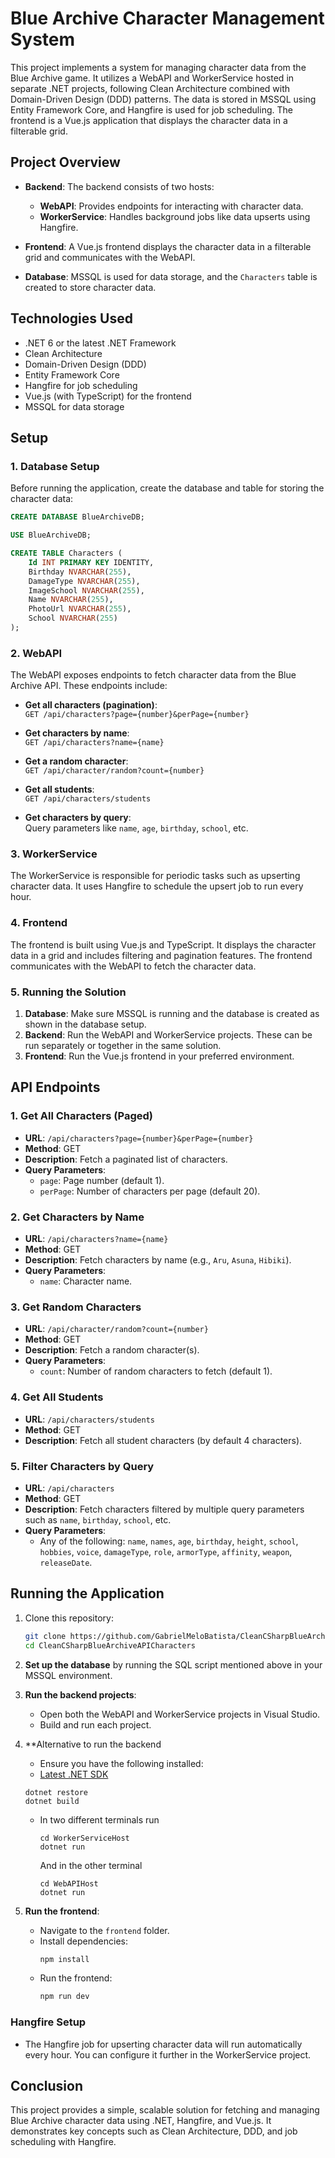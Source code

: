 # Blue Archive Character Management System

This project implements a system for managing character data from the Blue Archive game. It utilizes a WebAPI and WorkerService hosted in separate .NET projects, following Clean Architecture combined with Domain-Driven Design (DDD) patterns. The data is stored in MSSQL using Entity Framework Core, and Hangfire is used for job scheduling. The frontend is a Vue.js application that displays the character data in a filterable grid.

## Project Overview

- **Backend**: The backend consists of two hosts:
  - **WebAPI**: Provides endpoints for interacting with character data.
  - **WorkerService**: Handles background jobs like data upserts using Hangfire.
  
- **Frontend**: A Vue.js frontend displays the character data in a filterable grid and communicates with the WebAPI.

- **Database**: MSSQL is used for data storage, and the `Characters` table is created to store character data.

## Technologies Used

- .NET 6 or the latest .NET Framework
- Clean Architecture
- Domain-Driven Design (DDD)
- Entity Framework Core
- Hangfire for job scheduling
- Vue.js (with TypeScript) for the frontend
- MSSQL for data storage

## Setup

### 1. Database Setup

Before running the application, create the database and table for storing the character data:

```sql
CREATE DATABASE BlueArchiveDB;

USE BlueArchiveDB;

CREATE TABLE Characters (
    Id INT PRIMARY KEY IDENTITY,
    Birthday NVARCHAR(255),
    DamageType NVARCHAR(255),
    ImageSchool NVARCHAR(255),
    Name NVARCHAR(255),
    PhotoUrl NVARCHAR(255),
    School NVARCHAR(255)
);
```

### 2. WebAPI

The WebAPI exposes endpoints to fetch character data from the Blue Archive API. These endpoints include:

- **Get all characters (pagination)**:  
  `GET /api/characters?page={number}&perPage={number}`

- **Get characters by name**:  
  `GET /api/characters?name={name}`

- **Get a random character**:  
  `GET /api/character/random?count={number}`

- **Get all students**:  
  `GET /api/characters/students`

- **Get characters by query**:  
  Query parameters like `name`, `age`, `birthday`, `school`, etc.

### 3. WorkerService

The WorkerService is responsible for periodic tasks such as upserting character data. It uses Hangfire to schedule the upsert job to run every hour.

### 4. Frontend

The frontend is built using Vue.js and TypeScript. It displays the character data in a grid and includes filtering and pagination features. The frontend communicates with the WebAPI to fetch the character data.

### 5. Running the Solution

1. **Database**: Make sure MSSQL is running and the database is created as shown in the database setup.
2. **Backend**: Run the WebAPI and WorkerService projects. These can be run separately or together in the same solution.
3. **Frontend**: Run the Vue.js frontend in your preferred environment.

## API Endpoints

### 1. Get All Characters (Paged)

- **URL**: `/api/characters?page={number}&perPage={number}`
- **Method**: GET
- **Description**: Fetch a paginated list of characters.
- **Query Parameters**:
  - `page`: Page number (default 1).
  - `perPage`: Number of characters per page (default 20).

### 2. Get Characters by Name

- **URL**: `/api/characters?name={name}`
- **Method**: GET
- **Description**: Fetch characters by name (e.g., `Aru`, `Asuna`, `Hibiki`).
- **Query Parameters**:
  - `name`: Character name.

### 3. Get Random Characters

- **URL**: `/api/character/random?count={number}`
- **Method**: GET
- **Description**: Fetch a random character(s).
- **Query Parameters**:
  - `count`: Number of random characters to fetch (default 1).

### 4. Get All Students

- **URL**: `/api/characters/students`
- **Method**: GET
- **Description**: Fetch all student characters (by default 4 characters).

### 5. Filter Characters by Query

- **URL**: `/api/characters`
- **Method**: GET
- **Description**: Fetch characters filtered by multiple query parameters such as `name`, `birthday`, `school`, etc.
- **Query Parameters**:
  - Any of the following: `name`, `names`, `age`, `birthday`, `height`, `school`, `hobbies`, `voice`, `damageType`, `role`, `armorType`, `affinity`, `weapon`, `releaseDate`.

## Running the Application

1. Clone this repository:
   ```bash
   git clone https://github.com/GabrielMeloBatista/CleanCSharpBlueArchiveAPICharacters.git
   cd CleanCSharpBlueArchiveAPICharacters
   ```

2. **Set up the database** by running the SQL script mentioned above in your MSSQL environment.

3. **Run the backend projects**:
	- Open both the WebAPI and WorkerService projects in Visual Studio.
	- Build and run each project.
4. **Alternative to run the backend
	- Ensure you have the following installed:
	- [Latest .NET SDK](https://dotnet.microsoft.com/download)
	```
	dotnet restore
	dotnet build
	```
	-  In two different terminals run
		```
		cd WorkerServiceHost
		dotnet run
		```
		And in the other terminal
		```
		cd WebAPIHost
		dotnet run
		```
		
5. **Run the frontend**:
   - Navigate to the `frontend` folder.
   - Install dependencies:
     ```bash
     npm install
     ```
   - Run the frontend:
     ```bash
     npm run dev
     ```

### Hangfire Setup

- The Hangfire job for upserting character data will run automatically every hour. You can configure it further in the WorkerService project.

## Conclusion

This project provides a simple, scalable solution for fetching and managing Blue Archive character data using .NET, Hangfire, and Vue.js. It demonstrates key concepts such as Clean Architecture, DDD, and job scheduling with Hangfire.

